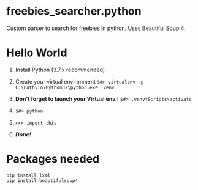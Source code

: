 # freebies_searcher.python

Custom parser to search for freebies in python. Uses Beautiful Soup 4.

# Hello World

1. Install Python (3.7.x recommended)
2. Create your virtual environment
`$#> virtualenv -p C:\Path\To\Python37\python.exe .venv`
3. **Don't forget to launch your Virtual env.!** `$#> .venv\Scripts\activate`
4. `$#> python`
5. `>>> import this`

6. ***Done!***

# Packages needed

```
pip install lxml
pip install beautifulsoup4
```
